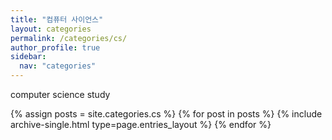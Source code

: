 ```yaml
---
title: "컴퓨터 사이언스"
layout: categories
permalink: /categories/cs/
author_profile: true
sidebar:
  nav: "categories"
---
```

computer science study

{% assign posts = site.categories.cs %}
{% for post in posts %} {% include archive-single.html type=page.entries_layout %} {% endfor %}
